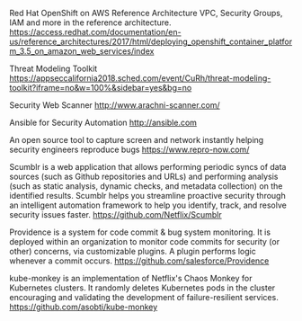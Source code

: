 Red Hat OpenShift on AWS Reference Architecture
VPC, Security Groups, IAM and more in the reference architecture.  https://access.redhat.com/documentation/en-us/reference_architectures/2017/html/deploying_openshift_container_platform_3.5_on_amazon_web_services/index

Threat Modeling Toolkit
https://appseccalifornia2018.sched.com/event/CuRh/threat-modeling-toolkit?iframe=no&w=100%&sidebar=yes&bg=no

Security Web Scanner
http://www.arachni-scanner.com/

Ansible for Security Automation
http://ansible.com

An open source tool to capture screen and network instantly helping security engineers reproduce bugs
https://www.repro-now.com/

Scumblr is a web application that allows performing periodic syncs of data sources (such as Github repositories and URLs) and performing analysis (such as static analysis, dynamic checks, and metadata collection) on the identified results. Scumblr helps you streamline proactive security through an intelligent automation framework to help you identify, track, and resolve security issues faster.
https://github.com/Netflix/Scumblr

Providence is a system for code commit & bug system monitoring. It is deployed within an organization to monitor code commits for security (or other) concerns, via customizable plugins. A plugin performs logic whenever a commit occurs.
https://github.com/salesforce/Providence

kube-monkey is an implementation of Netflix's Chaos Monkey for Kubernetes clusters. It randomly deletes Kubernetes pods in the cluster encouraging and validating the development of failure-resilient services.
https://github.com/asobti/kube-monkey
